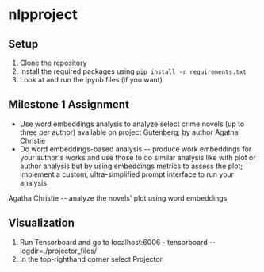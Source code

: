 # nlpproject

## Setup

1. Clone the repository
2. Install the required packages using `pip install -r requirements.txt`
3. Look at and run the ipynb files (if you want)

## Milestone 1 Assignment

- Use word embeddings analysis to analyze select crime novels (up to three per author) available on project Gutenberg; by author Agatha Christie
- Do word embeddings-based analysis -- produce work embeddings for your author's works and use those to do similar analysis like with plot or author analysis but by using embeddings metrics to assess the plot;
implement a custom, ultra-simplified prompt interface to run your analysis

Agatha Christie -- analyze the novels' plot using word embeddings  

## Visualization

1. Run Tensorboard and go to localhost:6006 - tensorboard --logdir=./projector_files/
2. In the top-righthand corner select Projector
